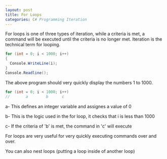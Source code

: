 ```yaml
---
layout: post
title: For Loops
categories: C# Programming Iteration
---
```

For loops is one of three types of iteration, while a criteria is met, a command will be executed until the criteria is no longer met.
Iteration is the technical term for looping.
```csharp
for (int = 0; i < 1000; i++)
{
  Console.WriteLine(i);
}
Console.Readline();
```
The above program should very quickly display the numbers 1 to 1000.

```csharp
for (int = 0; i < 1000; i++)
//       a        b      c
```
a- This defines an integer variable and assignes a value of 0

b- This is the logic used in the for loop, it checks that i is less than 1000

c- If the criteria of 'b' is met, the command in 'c' will execute


For loops are very useful for very quickly executing commands over and over.

You can also nest loops (putting a loop inside of another loop)


